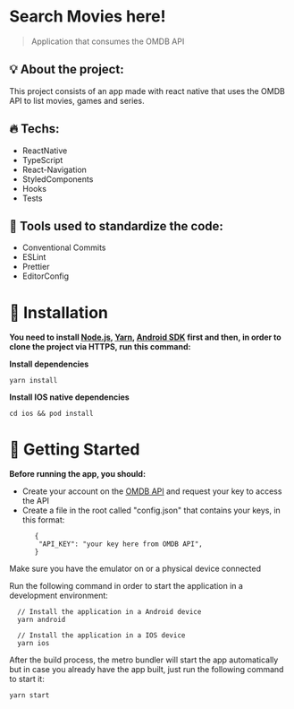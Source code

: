 # Search Movies here!

> Application that consumes the OMDB API









## 💡 About the project:

This project consists of an app made with react native that uses the OMDB API to list movies, games and series.

## 🔥 Techs:

- ReactNative
- TypeScript
- React-Navigation
- StyledComponents
- Hooks
- Tests

## 👀 Tools used to standardize the code:

- Conventional Commits
- ESLint
- Prettier
- EditorConfig

# :construction_worker: Installation

**You need to install [Node.js](https://nodejs.org/en/download/), [Yarn](https://yarnpkg.com/), [Android SDK](https://medium.com/surabayadev/setting-up-react-native-android-without-android-studio-35a496e1dfa3) first and then, in order to clone the project via HTTPS, run this command:**




**Install dependencies**

`yarn install`

**Install IOS native dependencies**

`cd ios && pod install`

# :runner: Getting Started

**Before running the app, you should:**

- Create your account on the [OMDB API](http://www.omdbapi.com/) and request your key to access the API
- Create a file in the root called "config.json" that contains your keys, in this format:
  ```
     {
      "API_KEY": "your key here from OMDB API",
     }
  ```

Make sure you have the emulator on or a physical device connected

Run the following command in order to start the application in a development environment:

```
  // Install the application in a Android device
  yarn android

  // Install the application in a IOS device
  yarn ios
```

After the build process, the metro bundler will start the app automatically but
in case you already have the app built, just run the following command to start it:

```
yarn start
```
